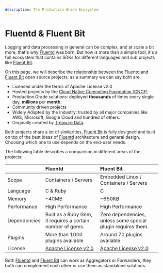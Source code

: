 ```yaml
---
description: The Production Grade Ecosystem
---
```


# Fluentd & Fluent Bit

Logging and data processing in general can be complex, and at scale a bit more, that's why [Fluentd](https://www.fluentd.org) was born. But now is more than a simple tool, it's a full ecosystem that contains SDKs for different languages and sub projects like [Fluent Bit](https://fluentbit.io).

On this page, we will describe the relationship between the [Fluentd](http://fluentd.org) and [Fluent Bit](http://fluentbit.io) open source projects, as a summary we can say both are:

* Licensed under the terms of Apache License v2.0
* Hosted projects by the [Cloud Native Computing Foundation \(CNCF\)](https://cncf.io)
* Production Grade solutions: deployed **thousands** of times every single day, **millions** per **month**.
* Community driven projects
* Widely Adopted by the Industry: trusted by all major companies like AWS, Microsoft, Google Cloud and hundred of others.
* Originally created by [Treasure Data](https://www.treasuredata.com). 

Both projects share a lot of similarities, [Fluent Bit](https://fluentbit.io) is fully designed and built on top of the best ideas of [Fluentd](https://www.fluentd.org) architecture and general design. Choosing which one to use depends on the end-user needs.

The following table describes a comparison in different areas of the projects:

|  | Fluentd | Fluent Bit |
| :--- | :--- | :--- |
| Scope | Containers / Servers | Embedded Linux / Containers / Servers |
| Language | C & Ruby | C |
| Memory | ~40MB | ~650KB |
| Performance | High Performance | High Performance |
| Dependencies | Built as a Ruby Gem, it requires a certain number of gems. | Zero dependencies, unless some special plugin requires them. |
| Plugins | More than 1000 plugins available | Around 70 plugins available |
| License | [Apache License v2.0](http://www.apache.org/licenses/LICENSE-2.0) | [Apache License v2.0](http://www.apache.org/licenses/LICENSE-2.0) |

Both [Fluentd](https://www.fluentd.org) and [Fluent Bit](https://fluentbit.io) can work as Aggregators or Forwarders, they both can complement each other or use them as standalone solutions.

